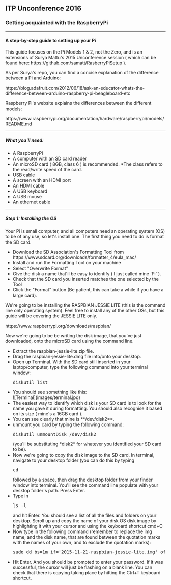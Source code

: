 <h2> ITP Unconference 2016 </h2>  

<h3> Getting acquainted with the RaspberryPi </h3>  

---

<h4>A step-by-step guide to setting up your Pi</h4>
<p>This guide focuses on the Pi Models 1 & 2, not the Zero, and is an extensions of Surya Mattu's 2015 Unconference session ( which can be found here: https://github.com/samatt/RasberryPiSetup ).</p>
<p> As per Surya's repo, you can find a concise explanation of the difference between a Pi and Arduino:  </p>
https://blog.adafruit.com/2012/06/18/ask-an-educator-whats-the-difference-between-arduino-raspberry-pi-beagleboard-etc  

</p>Raspberry Pi's website explains the differences between the different models:  </p>
https://www.raspberrypi.org/documentation/hardware/raspberrypi/models/README.md  

---

<h5>What you'll need:</h5>
<ul>
  <li> A RaspberryPi</li>
  <li> A computer with an SD card reader </li>
  <li> An microSD card ( 8GB, class 6 ) is recommended.  *The class refers to the read/write speed of the card. </li>
  <li> USB cable </li>
  <li> A screen with an HDMI port</li>
  <li> An HDMI cable </li>
  <li> A USB keyboard </li>
  <li> A USB mouse </li>
  <li> An ethernet cable </li>
</ul>

---  

<h5>Step 1: Installing the OS</h5>
<p>Your Pi is small computer, and all computers need an operating system (OS) to be of any use, so let's install one. The first thing you need to do is format the SD card.</p>
<ul>
<li>Download the SD Association's Formatting Tool from https://www.sdcard.org/downloads/formatter_4/eula_mac/ </li>
<li>Install and run the Formatting Tool on your machine</li>
<li>Select "Overwrite Format"</li>
<li>Give the disk a name that'll be easy to identify ( I just called mine 'Pi' ).</li>
<li>Check that the SD card you inserted matches the one selected by the Tool</li>
<li>Click the "Format" button (Be patient, this can take a while if you have a large card).</li>
</ul>

<p>We're going to be installing the RASPBIAN JESSIE LITE (this is the command line only operating system).  Feel free to install any of the other OSs, but this guide will be covering the JESSIE LITE only.</p>
https://www.raspberrypi.org/downloads/raspbian/  

<p>Now we're going to be be writing the disk image, that you've just downloaded, onto the microSD card using the command line.</p>
<ul>
<li>Extract the raspbian-jessie-lite.zip file.</li>
<li>Drag the raspbian-jessie-lite.dmg file into/onto your desktop.</li>
<li>Open up Terminal.  With the SD card still inserted in your laptop/computer, type the following command into your terminal window:</li>
  <pre>diskutil list</pre>
<li>You should see something like this:</li>
![Terminal](images/terminal.jpg)
<li>The easiest way to identify which disk is your SD card is to look for the name you gave it during formatting. You should also recognise it based on its size ( mine's a 16GB card ).</li>
<li>You can see clearly that mine is **/dev/disk2**.</li>
<li>unmount you card by typing the following command: <pre>diskutil unmountDisk /dev/disk2</pre> (you'll be substituting *disk2* for whatever you identified your SD card to be). </li>
<li>Now we're going to copy the disk image to the SD card. In terminal, navigate to your desktop folder (you can do this by typing <pre>cd </pre> followed by a space, then drag the desktop folder from your finder window into terminal. You'll see the command line populate with your desktop folder's path. Press Enter.</li>
<li>Type in <pre>ls -l</pre> and hit Enter.  You should see a list of all the files and folders on your desktop.  Scroll up and copy the name of your disk OS disk image by highlighting it with your cursor and using the keyboard shortcut cmd+C </li>
<li>Now type in the following command (remember to replace the img name, and the disk name, that are found between the quotation marks with the names of your own, and to exclude the quotation marks):
<pre>sudo dd bs=1m if='2015-11-21-raspbian-jessie-lite.img' of=/dev/r'disk4'</pre>
<li>Hit Enter. And you should be prompted to enter your password. If it was successful, the cursor will just be flashing on a blank line.  You can check that there is copying taking place by hitting the Ctrl+T keyboard shortcut.</li>
</ul>
